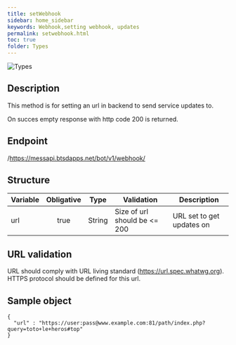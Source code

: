 ```yaml
---
title: setWebhook
sidebar: home_sidebar
keywords: Webhook,setting webhook, updates
permalink: setwebhook.html
toc: true
folder: Types
---
```


![Types](images/SetWebhook.png "setWebhook")

## Description

<p> This method is for setting an url in backend to send service updates to. 
</p>
<p> On succes empty response with http code 200 is returned.
</p>

## Endpoint

/https://messapi.btsdapps.net/bot/v1/webhook/

## Structure

| Variable  | Obligative  | Type| Validation| Description
|---|:---:|---|---|---|
| url | true | String | Size of url should be <= 200 |URL set to get updates on |

## URL validation

URL should comply with URL living standard (<a href="https://url.spec.whatwg.org">https://url.spec.whatwg.org</a>).
HTTPS protocol should be defined for this url.

## Sample object

```
{
  "url" : "https://user:pass@www.example.com:81/path/index.php?query=toto+le+heros#top"
}
```
